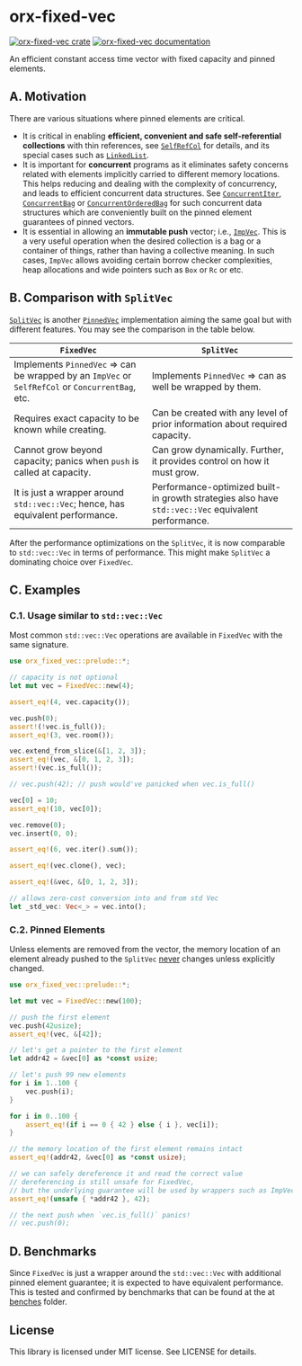 # orx-fixed-vec

[![orx-fixed-vec crate](https://img.shields.io/crates/v/orx-fixed-vec.svg)](https://crates.io/crates/orx-fixed-vec)
[![orx-fixed-vec documentation](https://docs.rs/orx-fixed-vec/badge.svg)](https://docs.rs/orx-fixed-vec)

An efficient constant access time vector with fixed capacity and pinned elements.

## A. Motivation

There are various situations where pinned elements are critical.

* It is critical in enabling **efficient, convenient and safe self-referential collections** with thin references, see [`SelfRefCol`](https://crates.io/crates/orx-selfref-col) for details, and its special cases such as [`LinkedList`](https://crates.io/crates/orx-linked-list).
* It is important for **concurrent** programs as it eliminates safety concerns related with elements implicitly carried to different memory locations. This helps reducing and dealing with the complexity of concurrency, and leads to efficient concurrent data structures. See [`ConcurrentIter`](https://crates.io/crates/orx-concurrent-iter), [`ConcurrentBag`](https://crates.io/crates/orx-concurrent-bag) or [`ConcurrentOrderedBag`](https://crates.io/crates/orx-concurrent-ordered-bag) for such concurrent data structures which are conveniently built on the pinned element guarantees of pinned vectors.
* It is essential in allowing an **immutable push** vector; i.e., [`ImpVec`](https://crates.io/crates/orx-imp-vec). This is a very useful operation when the desired collection is a bag or a container of things, rather than having a collective meaning. In such cases, `ImpVec` allows avoiding certain borrow checker complexities, heap allocations and wide pointers such as `Box` or `Rc` or etc.

## B. Comparison with `SplitVec`

[`SplitVec`](https://crates.io/crates/orx-split-vec) is another [`PinnedVec`](https://crates.io/crates/orx-pinned-vec) implementation aiming the same goal but with different features. You may see the comparison in the table below.

| **`FixedVec`**                                                               | **`SplitVec`**                                                                   |
|------------------------------------------------------------------------------|----------------------------------------------------------------------------------|
| Implements `PinnedVec` => can be wrapped by an `ImpVec` or `SelfRefCol` or `ConcurrentBag`, etc. | Implements `PinnedVec` => can as well be wrapped by them.         |
| Requires exact capacity to be known while creating.                          | Can be created with any level of prior information about required capacity.      |
| Cannot grow beyond capacity; panics when `push` is called at capacity.       | Can grow dynamically. Further, it provides control on how it must grow. |
| It is just a wrapper around `std::vec::Vec`; hence, has equivalent performance. | Performance-optimized built-in growth strategies also have `std::vec::Vec` equivalent performance. |

After the performance optimizations on the `SplitVec`, it is now comparable to `std::vec::Vec` in terms of performance. This might make `SplitVec` a dominating choice over `FixedVec`.

## C. Examples

### C.1. Usage similar to `std::vec::Vec`

Most common `std::vec::Vec` operations are available in `FixedVec` with the same signature.

```rust
use orx_fixed_vec::prelude::*;

// capacity is not optional
let mut vec = FixedVec::new(4);

assert_eq!(4, vec.capacity());

vec.push(0);
assert!(!vec.is_full());
assert_eq!(3, vec.room());

vec.extend_from_slice(&[1, 2, 3]);
assert_eq!(vec, &[0, 1, 2, 3]);
assert!(vec.is_full());

// vec.push(42); // push would've panicked when vec.is_full()

vec[0] = 10;
assert_eq!(10, vec[0]);

vec.remove(0);
vec.insert(0, 0);

assert_eq!(6, vec.iter().sum());

assert_eq!(vec.clone(), vec);

assert_eq!(&vec, &[0, 1, 2, 3]);

// allows zero-cost conversion into and from std Vec
let _std_vec: Vec<_> = vec.into();
```

### C.2. Pinned Elements

Unless elements are removed from the vector, the memory location of an element already pushed to the `SplitVec` <ins>never</ins> changes unless explicitly changed.

```rust
use orx_fixed_vec::prelude::*;

let mut vec = FixedVec::new(100);

// push the first element
vec.push(42usize);
assert_eq!(vec, &[42]);

// let's get a pointer to the first element
let addr42 = &vec[0] as *const usize;

// let's push 99 new elements
for i in 1..100 {
    vec.push(i);
}

for i in 0..100 {
    assert_eq!(if i == 0 { 42 } else { i }, vec[i]);
}

// the memory location of the first element remains intact
assert_eq!(addr42, &vec[0] as *const usize);

// we can safely dereference it and read the correct value
// dereferencing is still unsafe for FixedVec,
// but the underlying guarantee will be used by wrappers such as ImpVec or SelfRefCol
assert_eq!(unsafe { *addr42 }, 42);

// the next push when `vec.is_full()` panics!
// vec.push(0);
```

## D. Benchmarks

Since `FixedVec` is just a wrapper around the `std::vec::Vec` with additional pinned element guarantee; it is expected to have equivalent performance. This is tested and confirmed by benchmarks that can be found at the at [benches](https://github.com/orxfun/orx-fixed-vec/blob/main/benches) folder.


## License

This library is licensed under MIT license. See LICENSE for details.
